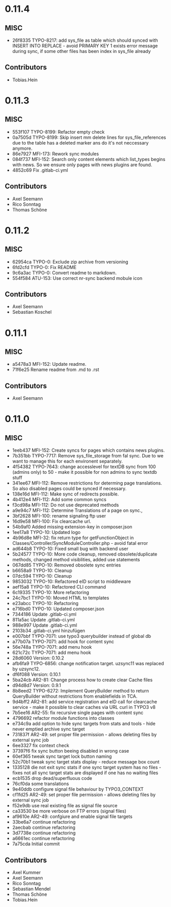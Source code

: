 # 0.11.4

## MISC

- 26f8335 TYPO-8217: add sys_file as table which should synced with INSERT INTO REPLACE - avoid PRIMARY KEY 1 exists error message during sync, if some other files has been index in sys_file already

## Contributors

- Tobias.Hein

# 0.11.3

## MISC

- 553f107 TYPO-8199: Refactor empty check
- 0a7505d TYPO-8199: Skip insert mm delete lines for sys_file_references due to the table has a deleted marker ans do it's not neccessary anymore.
- 86e7927 MFI-173: Rework sync modules
- 084f737 MFI-152: Search only content elements which list_types begins with news. So we ensure only pages with news plugins are found.
- 4852c69 Fix .gitlab-ci.yml

## Contributors

- Axel Seemann
- Rico Sonntag
- Thomas Schöne

# 0.11.2

## MISC

- 62954ca TYPO-0: Exclude zip archive from versioning
- 6fd2cfd TYPO-0: Fix README
- 9c6a3ac TYPO-0: Convert readme to markdown.
- 554f584 ATU-153: Use correct nr-sync backend mobule icon

## Contributors

- Axel Seemann
- Sebastian Koschel

# 0.11.1

## MISC

- a5478a3 MFI-152: Update readme.
- 71f6e25 Rename readme from .md to .rst

## Contributors

- Axel Seemann

# 0.11.0

## MISC

- 1eeb437 MFI-152: Create syncs for pages which contains news plugins.
- 7b351bb TYPO-7717: Remove sys_file_storage from fal sync. Due to we want to manage this for each environent separately.
- 4f54382 TYPO-7643: change accesslevel for textDB sync from 100 (admins only) to 50 - make it possible for non admins to sync textdb stuff
- 341ee67 MFI-112: Remove restrictions for determing page translations. So also disabled pages could be synced if necessary.
- 138e16d MFI-112: Make sync of redirects possible.
- 4b412e4 MFI-112: Add some common syncs
- f3cd98a MFI-112: Do not use deprecated methods
- a9e94c7 MFI-112: Determine Translations of a page on sync.,
- 3bf2628 MFI-100: rename signaling ftp user
- 16d9e58 MFI-100: Fix clearcache url.
- 54b9af0 Added missing extension-key in composer.json
- 1ee17a8 TYPO-10: Updated logo
- 4b96d8e MFI-32: fix return type for getFunctionObject in Classes/Controller/SyncModuleController.php - avoid fatal error
- ad644b8 TYPO-10: Fixed small bug with backend user
- 5b24577 TYPO-10: More code cleanup, removed obsolete/duplicate methods, changed method visiblities, added use statements
- 067dd85 TYPO-10: Removed obsolete sync entries
- b6658a9 TYPO-10: Cleanup
- 07dc594 TYPO-10: Cleanup
- 9853032 TYPO-10: Refactored eID script to middleware
- aef15a8 TYPO-10: Refactored CLI command
- 6c19335 TYPO-10: More refactoring
- 24c7bc1 TYPO-10: Moved HTML to templates
- e23abcc TYPO-10: Refactoring
- e716bd0 TYPO-10: Updated composer.json
- 7344186 Update .gitlab-ci.yml
- 811a5ac Update .gitlab-ci.yml
- 988e997 Update .gitlab-ci.yml
- 2103b34 .gitlab-ci.yml hinzufügen
- e007bbf TYPO-7071: use typo3 querybuilder instead of global db
- a77b07a TYPO-7071: add hook for content sync
- 56e748a TYPO-7071: add menu hook
- 621c72c TYPO-7071: add menu hook
- 28d6060 Version: 0.10.2
- afb6fa9 TYPO-6856: change notification target. uzsync11 was replaced by uzsync12.
- df6f088 Version: 0.10.1
- 5ba24cb AR2-81: Change process how to create clear Cache files
- d94d8d7 Version: 0.9.1
- 8b8eed2 TYPO-6272: Implement QueryBuilder method to return QueryBuilder without restrictions from enablefields in TCA.
- 9d4bff2 AR2-81: add service registration and eID call for clearcache service - make it possible to clear caches via URL curl in TYPO3 v8
- 7b5ee16 AR2-55: fix recursive single pages with content sync
- 4796692 refactor module functions into classes
- e734c9a add option to hide sync targets from stats and tools - hide never emptied archive sync target
- 731837f AR2-49: set proper file permission - allows deleting files by external sync job
- 6ee3327 fix context check
- 37397f6 fix sync button beeing disabled in wrong case
- 60ef365 tweak sync target lock button naming
- 52c70b1 tweak sync target stats display - reduce message box count
- 1335128 die not exit sync stats if one sync target system has no files - fixes not all sync target stats are displayed if one has no waiting files
- ecb1535 drop dead/superfluous code
- 76cf0da some translations
- 9e40ddb configure signal file behaviour by TYPO3_CONTEXT
- cf1fd25 AR2-49: set proper file permission - allows deleting files by external sync job
- f52e9db use real existing file as signal file source
- ca33530 be more verbose on FTP errors (signal files)
- af9610e AR2-49: confgiure and enable signal file targets
- 33be6a7 continue refactoring
- 2aecbab continue refactoring
- 3d7738e continue refactoring
- a6661ec continue refactoring
- 7a75cda Initial commit

## Contributors

- Axel Kummer
- Axel Seemann
- Rico Sonntag
- Sebastian Mendel
- Thomas Schöne
- Tobias.Hein

